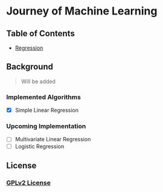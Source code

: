 # Journey of Machine Learning


## Table of Contents

* [Regression](#Regression)

## Background

> Will be added

### Implemented Algorithms

* [x] Simple Linear Regression

### Upcoming Implementation

* [ ] Multivariate Linear Regression
* [ ] Logistic Regression

## License

### [GPLv2 License](LICENSE)

